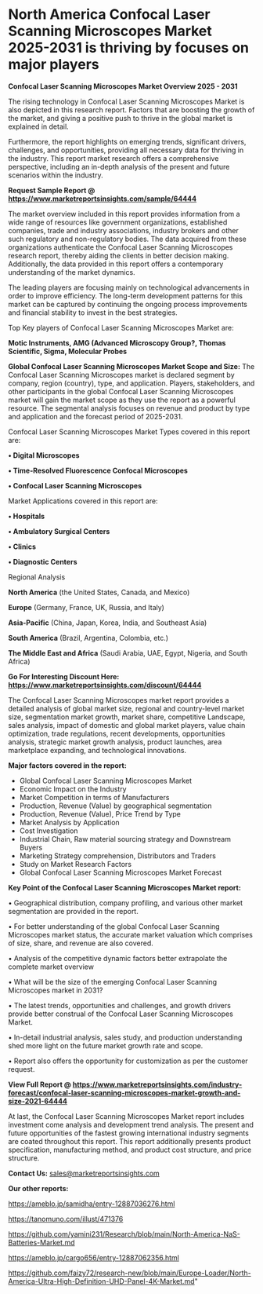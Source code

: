 # North America Confocal Laser Scanning Microscopes Market 2025-2031 is thriving by focuses on major players

<Strong> Confocal Laser Scanning Microscopes Market Overview 2025 - 2031</strong>

The rising technology in Confocal Laser Scanning Microscopes Market is also depicted in this research report. Factors that are boosting the growth of the market, and giving a positive push to thrive in the global market is explained in detail.

Furthermore, the report highlights on emerging trends, significant drivers, challenges, and opportunities, providing all necessary data for thriving in the industry. This report market research offers a comprehensive perspective, including an in-depth analysis of the present and future scenarios within the industry.

<strong>Request Sample Report @ <a href=https://www.marketreportsinsights.com/sample/64444>https://www.marketreportsinsights.com/sample/64444</a></strong>

The market overview included in this report provides information from a wide range of resources like government organizations, established companies, trade and industry associations, industry brokers and other such regulatory and non-regulatory bodies. The data acquired from these organizations authenticate the Confocal Laser Scanning Microscopes research report, thereby aiding the clients in better decision making. Additionally, the data provided in this report offers a contemporary understanding of the market dynamics.

The leading players are focusing mainly on technological advancements in order to improve efficiency. The long-term development patterns for this market can be captured by continuing the ongoing process improvements and financial stability to invest in the best strategies.

Top Key players of Confocal Laser Scanning Microscopes Market are:

<strong>Motic Instruments, AMG (Advanced Microscopy Group?, Thomas Scientific, Sigma, Molecular Probes</strong>

<strong><b>Global Confocal Laser Scanning Microscopes Market Scope and Size:</b></strong>
The Confocal Laser Scanning Microscopes market is declared segment by company, region (country), type, and application. Players, stakeholders, and other participants in the global Confocal Laser Scanning Microscopes market will gain the market scope as they use the report as a powerful resource. The segmental analysis focuses on revenue and product by type and application and the forecast period of 2025-2031.

Confocal Laser Scanning Microscopes Market Types covered in this report are:

<strong>• Digital Microscopes

• Time-Resolved Fluorescence Confocal Microscopes

• Confocal Laser Scanning Microscopes</strong>

Market Applications covered in this report are:

<strong>• Hospitals

• Ambulatory Surgical Centers

• Clinics

• Diagnostic Centers</strong> 

Regional Analysis

<strong>North America</strong> (the United States, Canada, and Mexico)

<strong>Europe</strong> (Germany, France, UK, Russia, and Italy)

<strong>Asia-Pacific</strong> (China, Japan, Korea, India, and Southeast Asia)

<strong>South America</strong> (Brazil, Argentina, Colombia, etc.)

<strong>The Middle East and Africa</strong> (Saudi Arabia, UAE, Egypt, Nigeria, and South Africa)

<strong>Go For Interesting Discount Here: <a href=https://www.marketreportsinsights.com/discount/64444>https://www.marketreportsinsights.com/discount/64444</a></strong>

The Confocal Laser Scanning Microscopes market report provides a detailed analysis of global market size, regional and country-level market size, segmentation market growth, market share, competitive Landscape, sales analysis, impact of domestic and global market players, value chain optimization, trade regulations, recent developments, opportunities analysis, strategic market growth analysis, product launches, area marketplace expanding, and technological innovations.

<strong><b>Major factors covered in the report:</b></strong>
<ul>
  <li>Global Confocal Laser Scanning Microscopes Market </li>
  <li>Economic Impact on the Industry</li>
  <li>Market Competition in terms of Manufacturers</li>
  <li>Production, Revenue (Value) by geographical segmentation</li>
  <li>Production, Revenue (Value), Price Trend by Type</li>
  <li>Market Analysis by Application</li>
  <li>Cost Investigation</li>
  <li>Industrial Chain, Raw material sourcing strategy and Downstream Buyers</li>
  <li>Marketing Strategy comprehension, Distributors and Traders</li>
  <li>Study on Market Research Factors</li>
  <li>Global Confocal Laser Scanning Microscopes Market Forecast</li>
</ul>

<strong><b>Key Point of the Confocal Laser Scanning Microscopes Market report:</b></strong>

• Geographical distribution, company profiling, and various other market segmentation are provided in the report.

• For better understanding of the global Confocal Laser Scanning Microscopes market status, the accurate market valuation which comprises of size, share, and revenue are also covered.

• Analysis of the competitive dynamic factors better extrapolate the complete market overview

• What will be the size of the emerging Confocal Laser Scanning Microscopes market in 2031?

• The latest trends, opportunities and challenges, and growth drivers provide better construal of the Confocal Laser Scanning Microscopes Market.

• In-detail industrial analysis, sales study, and production understanding shed more light on the future market growth rate and scope.

• Report also offers the opportunity for customization as per the customer request.

<strong><b>View Full Report @ <a href=https://www.marketreportsinsights.com/industry-forecast/confocal-laser-scanning-microscopes-market-growth-and-size-2021-64444>https://www.marketreportsinsights.com/industry-forecast/confocal-laser-scanning-microscopes-market-growth-and-size-2021-64444</a></b></strong>


At last, the Confocal Laser Scanning Microscopes Market report includes investment come analysis and development trend analysis. The present and future opportunities of the fastest growing international industry segments are coated throughout this report. This report additionally presents product specification, manufacturing method, and product cost structure, and price structure.

<strong>Contact Us:</strong>
sales@marketreportsinsights.com

<strong>Our other reports:</strong>

<a href=https://ameblo.jp/samidha/entry-12887036276.html>https://ameblo.jp/samidha/entry-12887036276.html</a>

<a href=https://tanomuno.com/illust/471376>https://tanomuno.com/illust/471376</a>

<a href=https://github.com/yamini231/Research/blob/main/North-America-NaS-Batteries-Market.md>https://github.com/yamini231/Research/blob/main/North-America-NaS-Batteries-Market.md</a>

<a href=https://ameblo.jp/cargo656/entry-12887062356.html>https://ameblo.jp/cargo656/entry-12887062356.html</a>

<a href=https://github.com/faizy72/research-new/blob/main/Europe-Loader/North-America-Ultra-High-Definition-UHD-Panel-4K-Market.md>https://github.com/faizy72/research-new/blob/main/Europe-Loader/North-America-Ultra-High-Definition-UHD-Panel-4K-Market.md</a>"
